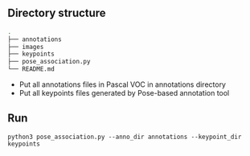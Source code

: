 ## Directory structure
```bash
.
├── annotations
├── images
├── keypoints
├── pose_association.py
└── README.md
```
- Put all annotations files in Pascal VOC in annotations directory
- Put all keypoints files generated by Pose-based annotation tool
## Run
```python3
python3 pose_association.py --anno_dir annotations --keypoint_dir keypoints
```
